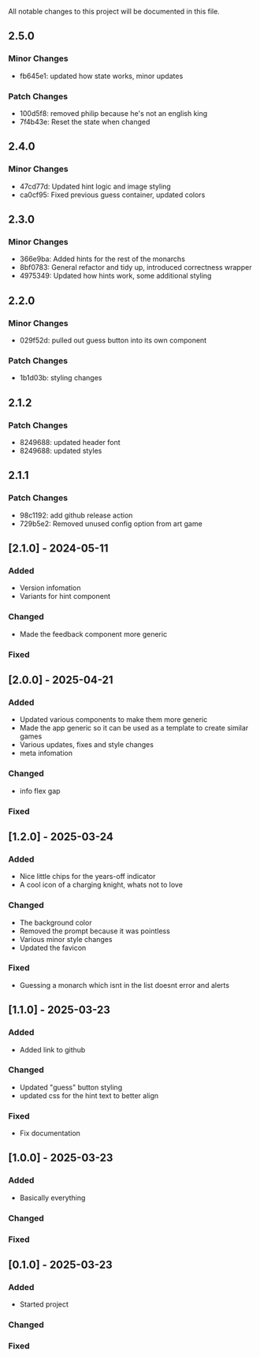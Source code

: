 All notable changes to this project will be documented in this file.

## 2.5.0

### Minor Changes

- fb645e1: updated how state works, minor updates

### Patch Changes

- 100d5f8: removed philip because he's not an english king
- 7f4b43e: Reset the state when changed

## 2.4.0

### Minor Changes

- 47cd77d: Updated hint logic and image styling
- ca0cf95: Fixed previous guess container, updated colors

## 2.3.0

### Minor Changes

- 366e9ba: Added hints for the rest of the monarchs
- 8bf0783: General refactor and tidy up, introduced correctness wrapper
- 4975349: Updated how hints work, some additional styling

## 2.2.0

### Minor Changes

- 029f52d: pulled out guess button into its own component

### Patch Changes

- 1b1d03b: styling changes

## 2.1.2

### Patch Changes

- 8249688: updated header font
- 8249688: updated styles

## 2.1.1

### Patch Changes

- 98c1192: add github release action
- 729b5e2: Removed unused config option from art game

## [2.1.0] - 2024-05-11

### Added

- Version infomation
- Variants for hint component

### Changed

- Made the feedback component more generic

### Fixed

## [2.0.0] - 2025-04-21

### Added

- Updated various components to make them more generic
- Made the app generic so it can be used as a template to create similar games
- Various updates, fixes and style changes
- meta infomation

### Changed

- info flex gap

### Fixed

## [1.2.0] - 2025-03-24

### Added

- Nice little chips for the years-off indicator
- A cool icon of a charging knight, whats not to love

### Changed

- The background color
- Removed the prompt because it was pointless
- Various minor style changes
- Updated the favicon

### Fixed

- Guessing a monarch which isnt in the list doesnt error and alerts

## [1.1.0] - 2025-03-23

### Added

- Added link to github

### Changed

- Updated "guess" button styling
- updated css for the hint text to better align

### Fixed

- Fix documentation

## [1.0.0] - 2025-03-23

### Added

- Basically everything

### Changed

### Fixed

## [0.1.0] - 2025-03-23

### Added

- Started project

### Changed

### Fixed
